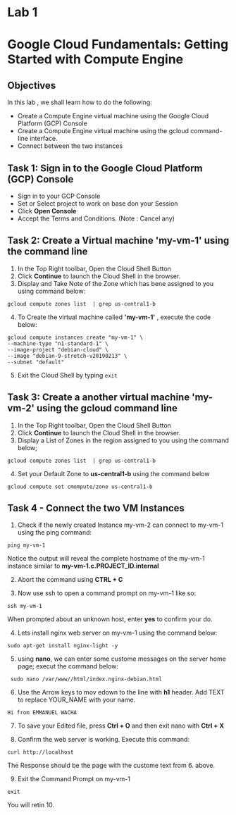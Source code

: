 # Lab 1 
# Google Cloud Fundamentals: Getting Started with Compute Engine

## Objectives
In this lab , we shall learn how to do the following:
* Create a Compute Engine virtual machine using the Google Cloud Platform (GCP) Console
* Create a Compute Engine virtual machine using the gcloud command-line interface.
* Connect between the two instances


## Task 1: Sign in to the Google Cloud Platform (GCP) Console
- Sign in to your GCP Console 
- Set or Select project to work on base don your Session
- Click **Open Console**
-  Accept the Terms and Conditions. (Note : Cancel any)


## Task 2: Create a Virtual machine **'my-vm-1'** using the command line
1. In the Top Right toolbar, Open the Cloud Shell Button
2. Click **Continue** to launch the Cloud Shell in the browser.
3. Display and Take Note of the Zone which has bene assigned to you using command below:

  `gcloud compute zones list  | grep us-central1-b`

4. To Create the virtual machine called **'my-vm-1'** , execute the code below:

```
gcloud compute instances create "my-vm-1" \
--machine-type "n1-standard-1" \
--image-project "debian-cloud" \
--image "debian-9-stretch-v20190213" \
--subnet "default"
``` 
5. Exit the Cloud Shell by typing  `exit`



## Task 3: Create a another virtual machine **'my-vm-2'** using the gcloud command line
1. In the Top Right toolbar, Open the Cloud Shell Button
2. Click **Continue** to launch the Cloud Shell in the browser.
3. Display a List of Zones in the region assigned to you  using the command below;

  ` gcloud compute zones list  | grep us-central1-b `

4. Set your Default Zone to **us-central1-b** using the command below

 ` gcloud compute set cmompute/zone us-central1-b `



 ## Task 4 - Connect the two VM Instances 

 1. Check if the newly created Instance my-vm-2 can connect to my-vm-1 using the ping command:

 `ping my-vm-1`

 Notice the output will reveal the complete hostname of the my-vm-1 instance similar to **my-vm-1.c.PROJECT_ID.internal**

 2. Abort the command using **CTRL + C**

 3. Now use ssh to open a command prompt on my-vm-1 like so:

 `ssh my-vm-1`

When prompted about an unknown host, enter **yes** to confirm your do.

 4. Lets install nginx web server on my-vm-1 using the command below:

 ` sudo apt-get install nginx-light -y `

 5. using **nano**, we can enter some custome messages on the server home page; execut the command below:

 ` sudo nano /var/www//html/index.nginx-debian.html`

 6. Use the Arrow keys to mov edown to the line with **h1** header. Add TEXT to replace YOUR_NAME with your name.

`Hi from EMMANUEL WACHA`

7. To save your Edited file, press **Ctrl + O** and then exit nano with **Ctrl + X**

8. Confirm the web server is working. Execute this command:

`curl http://localhost`

The Response should be the page with the custome text from 6. above. 

9. Exit the Command Prompt on my-vm-1 

`exit  `

You will retin
10. 

